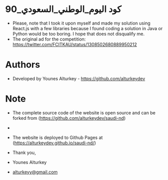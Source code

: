 #  كود اليوم_الوطني_السعودي_90  
- Please, note that I took it upon myself and made my solution using React.js with a few libraries because I found coding a solution in Java or Python would be too boring. I hope that does not disqualify me.
- The original ad for the competition: https://twitter.com/FCITKAU/status/1308502680889950212

# Authors
- Developed by Younes Alturkey - https://github.com/alturkeydev

# Note
- The complete source code of the website is open source and can be forked from (https://github.com/alturkeydev/saudi-nd)
- 
- The website is deployed to Github Pages at (https://alturkeydev.github.io/saudi-nd/)

- Thank you,

- Younes Alturkey
- alturkeyy@gmail.com
